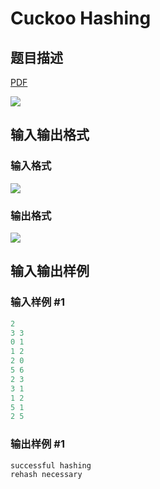 # Cuckoo Hashing

## 题目描述

[problemUrl]: https://uva.onlinejudge.org/index.php?option=com_onlinejudge&Itemid=8&category=25&page=show_problem&problem=2348

[PDF](https://uva.onlinejudge.org/external/113/p11363.pdf)

![](https://cdn.luogu.com.cn/upload/vjudge_pic/UVA11363/123dd7e6a42f53f70ef96665d9e544232c8f5b8b.png)

## 输入输出格式

### 输入格式

![](https://cdn.luogu.com.cn/upload/vjudge_pic/UVA11363/3007a2fd7a4dacf3ab8921bb58e0bd17e17d8a91.png)

### 输出格式

![](https://cdn.luogu.com.cn/upload/vjudge_pic/UVA11363/3dc30c73ba51380922b12a3618585859da94e9c4.png)

## 输入输出样例

### 输入样例 #1

```cpp
2
3 3
0 1
1 2
2 0
5 6
2 3
3 1
1 2
5 1
2 5
```


### 输出样例 #1

```cpp
successful hashing
rehash necessary
```


